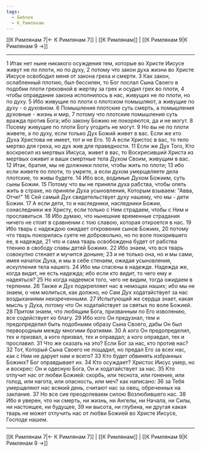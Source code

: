 ```yaml
---
tags:
  - Библия
  - К_Римлянам
---
```

[[К Римлянам 7|← К Римлянам 7]] | [[К Римлянам]] | [[К Римлянам 9|К Римлянам 9 →]]

---
1 Итак нет ныне никакого осуждения тем, которые во Христе Иисусе живут не по плоти, но по духу,
2 потому что закон духа жизни во Христе Иисусе освободил меня от закона греха и смерти.
3 Как закон, ослабленный плотию, был бессилен, то Бог послал Сына Своего в подобии плоти греховной в жертву за грех и осудил грех во плоти,
4 чтобы оправдание закона исполнилось в нас, живущих не по плоти, но по духу.
5 Ибо живущие по плоти о плотском помышляют, а живущие по духу - о духовном.
6 Помышления плотские суть смерть, а помышления духовные - жизнь и мир,
7 потому что плотские помышления суть вражда против Бога; ибо закону Божию не покоряются, да и не могут.
8 Посему живущие по плоти Богу угодить не могут.
9 Но вы не по плоти живете, а по духу, если только Дух Божий живет в вас. Если же кто Духа Христова не имеет, тот и не Его.
10 А если Христос в вас, то тело мертво для греха, но дух жив для праведности.
11 Если же Дух Того, Кто воскресил из мертвых Иисуса, живет в вас, то Воскресивший Христа из мертвых оживит и ваши смертные тела Духом Своим, живущим в вас.
12 Итак, братия, мы не должники плоти, чтобы жить по плоти;
13 ибо если живете по плоти, то умрете, а если духом умерщвляете дела плотские, то живы будете.
14 Ибо все, водимые Духом Божиим, суть сыны Божии.
15 Потому что вы не приняли духа рабства, чтобы опять жить в страхе, но приняли Духа усыновления, Которым взываем: "Авва, Отче!"
16 Сей самый Дух свидетельствует духу нашему, что мы - дети Божии.
17 А если дети, то и наследники, наследники Божии, сонаследники же Христу, если только с Ним страдаем, чтобы с Ним и прославиться.
18 Ибо думаю, что нынешние временные страдания ничего не стоят в сравнении с тою славою, которая откроется в нас.
19 Ибо тварь с надеждою ожидает откровения сынов Божиих,
20 потому что тварь покорилась суете не добровольно, но по воле покорившего ее, в надежде,
21 что и сама тварь освобождена будет от рабства тлению в свободу славы детей Божиих.
22 Ибо знаем, что вся тварь совокупно стенает и мучится доныне;
23 и не только она, но и мы сами, имея начаток Духа, и мы в себе стенаем, ожидая усыновления, искупления тела нашего.
24 Ибо мы спасены в надежде. Надежда же, когда видит, не есть надежда; ибо если кто видит, то чего ему и надеяться?
25 Но когда надеемся того, чего не видим, тогда ожидаем в терпении.
26 Также и Дух подкрепляет нас в немощах наших; ибо мы не знаем, о чем молиться, как должно, но Сам Дух ходатайствует за нас воздыханиями неизреченными.
27 Испытующий же сердца знает, какая мысль у Духа, потому что Он ходатайствует за святых по воле Божией.
28 Притом знаем, что любящим Бога, призванным по Его изволению, все содействует ко благу.
29 Ибо кого Он предузнал, тем и предопределил быть подобными образу Сына Своего, дабы Он был первородным между многими братиями.
30 А кого Он предопределил, тех и призвал, а кого призвал, тех и оправдал; а кого оправдал, тех и прославил.
31 Что же сказать на это? Если Бог за нас, кто против нас?
32 Тот, Который Сына Своего не пощадил, но предал Его за всех нас, как с Ним не дарует нам и всего?
33 Кто будет обвинять избранных Божиих? Бог оправдывает их.
34 Кто осуждает? Христос Иисус умер, но и воскрес: Он и одесную Бога, Он и ходатайствует за нас.
35 Кто отлучит нас от любви Божией: скорбь, или теснота, или гонение, или голод, или нагота, или опасность, или меч? как написано:
36 за Тебя умерщвляют нас всякий день, считают нас за овец, обреченных на заклание.
37 Но все сие преодолеваем силою Возлюбившего нас.
38 Ибо я уверен, что ни смерть, ни жизнь, ни Ангелы, ни Начала, ни Силы, ни настоящее, ни будущее,
39 ни высота, ни глубина, ни другая какая тварь не может отлучить нас от любви Божией во Христе Иисусе, Господе нашем.

---
[[К Римлянам 7|← К Римлянам 7]] | [[К Римлянам]] | [[К Римлянам 9|К Римлянам 9 →]]